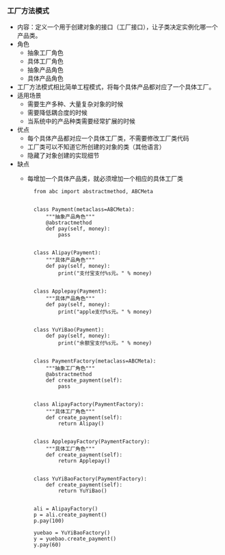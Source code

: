 ### 工厂方法模式 ###
- 内容：定义一个用于创建对象的接口（工厂接口），让子类决定实例化哪一个产品类。
- 角色
	- 抽象工厂角色
	- 具体工厂角色
	- 抽象产品角色
	- 具体产品角色
- 工厂方法模式相比简单工程模式，将每个具体产品都对应了一个具体工厂。
- 适用场景
	- 需要生产多种、大量复杂对象的时候
	- 需要降低耦合度的时候
	- 当系统中的产品种类需要经常扩展的时候
- 优点
	- 每个具体产品都对应一个具体工厂类，不需要修改工厂类代码
	- 工厂类可以不知道它所创建的对象的类（其他语言）
	- 隐藏了对象创建的实现细节
- 缺点
	- 每增加一个具体产品类，就必须增加一个相应的具体工厂类


			from abc import abstractmethod, ABCMeta
			
			
			class Payment(metaclass=ABCMeta):
				"""抽象产品角色"""
				@abstractmethod
				def pay(self, money):
					pass
			
			
			class Alipay(Payment):
				"""具体产品角色"""
				def pay(self, money):
					print("支付宝支付%s元。" % money)
			
					
			class Applepay(Payment):
				"""具体产品角色"""
				def pay(self, money):
					print("apple支付%s元。" % money)
			
			
			class YuYiBao(Payment):
				def pay(self, money):
					print("余额宝支付%s元。" % money)
			
									
			class PaymentFactory(metaclass=ABCMeta):
				"""抽象工厂角色"""
				@abstractmethod
				def create_payment(self):
					pass
					
			
			class AlipayFactory(PaymentFactory):
				"""具体工厂角色"""
				def create_payment(self):
					return Alipay()
				
			
			class ApplepayFactory(PaymentFactory):
				"""具体工厂角色"""
				def create_payment(self):
					return Applepay()	
			
			
			class YuYiBaoFactory(PaymentFactory):
				def create_payment(self):
					return YuYiBao()
											
																								
			ali = AlipayFactory()
			p = ali.create_payment()
			p.pay(100)
			
			yuebao = YuYiBaoFactory()
			y = yuebao.create_payment()
			y.pay(60)